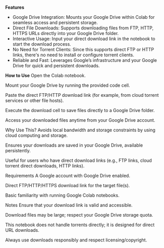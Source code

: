 **Features**

* Google Drive Integration: Mounts your Google Drive within Colab for seamless access and persistent storage.
* Direct File Downloads: Supports downloading files from FTP, HTTP, HTTPS URLs directly into your Google Drive folder.
* Interactive Usage: Input your direct download link in the notebook to start the download process.
* No Need for Torrent Clients: Since this supports direct FTP or HTTP links, there's no need to install or configure torrent clients.
* Reliable and Fast: Leverages Google’s infrastructure and your Google Drive for quick and persistent downloads.

**How to Use**
Open the Colab notebook.

Mount your Google Drive by running the provided code cell.

Paste the direct FTP/HTTP download link (for example, from cloud torrent services or other file hosts).

Execute the download cell to save files directly to a Google Drive folder.

Access your downloaded files anytime from your Google Drive account.

Why Use This?
Avoids local bandwidth and storage constraints by using cloud computing and storage.

Ensures your downloads are saved in your Google Drive, available persistently.

Useful for users who have direct download links (e.g., FTP links, cloud torrent direct downloads, HTTP links).

Requirements
A Google account with Google Drive enabled.

Direct FTP/HTTP/HTTPS download link for the target file(s).

Basic familiarity with running Google Colab notebooks.

Notes
Ensure that your download link is valid and accessible.

Download files may be large; respect your Google Drive storage quota.

This notebook does not handle torrents directly; it is designed for direct URL downloads.


Always use downloads responsibly and respect licensing/copyright.


